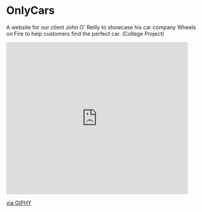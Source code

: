 # OnlyCars
A website for our client John O' Reilly to showcase his car company Wheels on Fire to help customers find the perfect car. (College Project)

<iframe src="https://giphy.com/embed/rrDuikSJh7Xi0" width="480" height="403" style="" frameBorder="0" class="giphy-embed" allowFullScreen></iframe><p><a href="https://giphy.com/gifs/fast-and-furious-rrDuikSJh7Xi0">via GIPHY</a></p>
